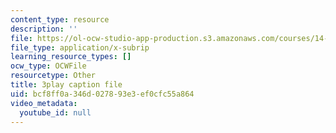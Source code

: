 ```yaml
---
content_type: resource
description: ''
file: https://ol-ocw-studio-app-production.s3.amazonaws.com/courses/14-01sc-principles-of-microeconomics-fall-2011/bcf8ff0a346d027893e3ef0cfc55a864_eeauylMvOvA.srt
file_type: application/x-subrip
learning_resource_types: []
ocw_type: OCWFile
resourcetype: Other
title: 3play caption file
uid: bcf8ff0a-346d-0278-93e3-ef0cfc55a864
video_metadata:
  youtube_id: null
---
```

